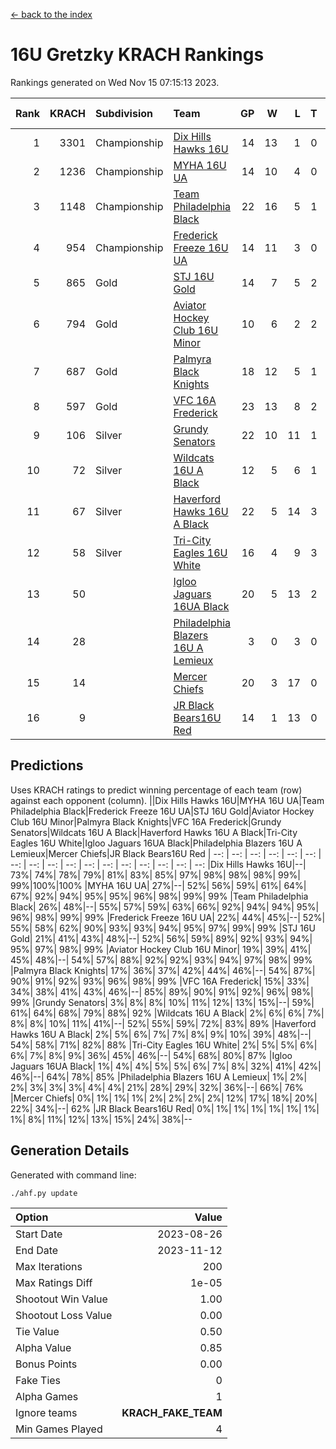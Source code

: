 [<- back to the index](readme.md)
# 16U Gretzky KRACH Rankings
Rankings generated on Wed Nov 15 07:15:13 2023.

Rank|KRACH|Subdivision|Team|GP|W|L|T|OTW|OTL|SoS|Exp Wins|Win Diff
---:|---:|:---|:---|---:|---:|---:|---:|---:|---:|---:|---:|---:
1|3301|Championship|[Dix Hills Hawks 16U](https://gamesheetstats.com/seasons/3659/teams/140688/schedule)|14|13|1|0|1|0|320|13.8|-0.0
2|1236|Championship|[MYHA 16U UA](https://gamesheetstats.com/seasons/3659/teams/140695/schedule)|14|10|4|0|2|1|690|10.8|-0.0
3|1148|Championship|[Team Philadelphia Black](https://gamesheetstats.com/seasons/3659/teams/140698/schedule)|22|16|5|1|1|1|575|17.3|-0.0
4|954|Championship|[Frederick Freeze 16U UA](https://gamesheetstats.com/seasons/3659/teams/140689/schedule)|14|11|3|0|0|0|338|11.9|0.0
5|865|Gold|[STJ 16U Gold](https://gamesheetstats.com/seasons/3659/teams/140697/schedule)|14|7|5|2|1|0|821|8.8|-0.0
6|794|Gold|[Aviator Hockey Club 16U Minor](https://gamesheetstats.com/seasons/3659/teams/140687/schedule)|10|6|2|2|2|1|490|7.9|0.0
7|687|Gold|[Palmyra Black Knights](https://gamesheetstats.com/seasons/3659/teams/140696/schedule)|18|12|5|1|2|0|450|13.4|0.0
8|597|Gold|[VFC 16A Frederick](https://gamesheetstats.com/seasons/3659/teams/140700/schedule)|23|13|8|2|0|2|742|14.8|-0.0
9|106|Silver|[Grundy Senators](https://gamesheetstats.com/seasons/3659/teams/140690/schedule)|22|10|11|1|0|0|374|11.4|0.0
10|72|Silver|[Wildcats 16U A Black](https://gamesheetstats.com/seasons/3659/teams/140725/schedule)|12|5|6|1|0|0|498|6.4|0.0
11|67|Silver|[Haverford Hawks 16U A Black](https://gamesheetstats.com/seasons/3659/teams/140691/schedule)|22|5|14|3|0|1|645|7.4|0.0
12|58|Silver|[Tri-City Eagles 16U White](https://gamesheetstats.com/seasons/3659/teams/140699/schedule)|16|4|9|3|0|1|321|6.4|0.0
13|50||[Igloo Jaguars 16UA Black](https://gamesheetstats.com/seasons/3659/teams/140692/schedule)|20|5|13|2|0|2|753|6.9|0.0
14|28||[Philadelphia Blazers 16U A Lemieux](https://gamesheetstats.com/seasons/3659/teams/140717/schedule)|3|0|3|0|0|0|610|0.9|0.0
15|14||[Mercer Chiefs](https://gamesheetstats.com/seasons/3659/teams/140694/schedule)|20|3|17|0|0|0|959|3.9|0.0
16|9||[JR Black Bears16U Red](https://gamesheetstats.com/seasons/3659/teams/140693/schedule)|14|1|13|0|0|0|284|1.9|0.0

## Predictions
Uses KRACH ratings to predict winning percentage of each team (row) against each opponent (column).
||Dix Hills Hawks 16U|MYHA 16U UA|Team Philadelphia Black|Frederick Freeze 16U UA|STJ 16U Gold|Aviator Hockey Club 16U Minor|Palmyra Black Knights|VFC 16A Frederick|Grundy Senators|Wildcats 16U A Black|Haverford Hawks 16U A Black|Tri-City Eagles 16U White|Igloo Jaguars 16UA Black|Philadelphia Blazers 16U A Lemieux|Mercer Chiefs|JR Black Bears16U Red
| --: | --: | --: | --: | --: | --: | --: | --: | --: | --: | --: | --: | --: | --: | --: | --: | --: 
|Dix Hills Hawks 16U|--| 73%| 74%| 78%| 79%| 81%| 83%| 85%| 97%| 98%| 98%| 98%| 99%| 99%|100%|100%
|MYHA 16U UA| 27%|--| 52%| 56%| 59%| 61%| 64%| 67%| 92%| 94%| 95%| 95%| 96%| 98%| 99%| 99%
|Team Philadelphia Black| 26%| 48%|--| 55%| 57%| 59%| 63%| 66%| 92%| 94%| 94%| 95%| 96%| 98%| 99%| 99%
|Frederick Freeze 16U UA| 22%| 44%| 45%|--| 52%| 55%| 58%| 62%| 90%| 93%| 93%| 94%| 95%| 97%| 99%| 99%
|STJ 16U Gold| 21%| 41%| 43%| 48%|--| 52%| 56%| 59%| 89%| 92%| 93%| 94%| 95%| 97%| 98%| 99%
|Aviator Hockey Club 16U Minor| 19%| 39%| 41%| 45%| 48%|--| 54%| 57%| 88%| 92%| 92%| 93%| 94%| 97%| 98%| 99%
|Palmyra Black Knights| 17%| 36%| 37%| 42%| 44%| 46%|--| 54%| 87%| 90%| 91%| 92%| 93%| 96%| 98%| 99%
|VFC 16A Frederick| 15%| 33%| 34%| 38%| 41%| 43%| 46%|--| 85%| 89%| 90%| 91%| 92%| 96%| 98%| 99%
|Grundy Senators|  3%|  8%|  8%| 10%| 11%| 12%| 13%| 15%|--| 59%| 61%| 64%| 68%| 79%| 88%| 92%
|Wildcats 16U A Black|  2%|  6%|  6%|  7%|  8%|  8%| 10%| 11%| 41%|--| 52%| 55%| 59%| 72%| 83%| 89%
|Haverford Hawks 16U A Black|  2%|  5%|  6%|  7%|  7%|  8%|  9%| 10%| 39%| 48%|--| 54%| 58%| 71%| 82%| 88%
|Tri-City Eagles 16U White|  2%|  5%|  5%|  6%|  6%|  7%|  8%|  9%| 36%| 45%| 46%|--| 54%| 68%| 80%| 87%
|Igloo Jaguars 16UA Black|  1%|  4%|  4%|  5%|  5%|  6%|  7%|  8%| 32%| 41%| 42%| 46%|--| 64%| 78%| 85%
|Philadelphia Blazers 16U A Lemieux|  1%|  2%|  2%|  3%|  3%|  3%|  4%|  4%| 21%| 28%| 29%| 32%| 36%|--| 66%| 76%
|Mercer Chiefs|  0%|  1%|  1%|  1%|  2%|  2%|  2%|  2%| 12%| 17%| 18%| 20%| 22%| 34%|--| 62%
|JR Black Bears16U Red|  0%|  1%|  1%|  1%|  1%|  1%|  1%|  1%|  8%| 11%| 12%| 13%| 15%| 24%| 38%|--

## Generation Details

Generated with command line:
```
./ahf.py update
```

| Option | Value |
| :----- | ----: |
| Start Date | 2023-08-26 |
| End Date | 2023-11-12 |
| Max Iterations | 200 |
| Max Ratings Diff | 1e-05 |
| Shootout Win Value | 1.00 |
| Shootout Loss Value | 0.00 |
| Tie Value | 0.50 |
| Alpha Value | 0.85 |
| Bonus Points | 0.00 |
| Fake Ties | 0 |
| Alpha Games | 1 |
| Ignore teams | __KRACH_FAKE_TEAM__ |
| Min Games Played | 4 |

